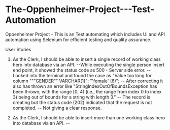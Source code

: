 # The-Oppenheimer-Project---Test-Automation
Oppenheimer Project - This is an Test automating which includes UI and API automation using Selenium for efficient testing and quality assurance. 

User Stories
1. As the Clerk, I should be able to insert a single record of working class hero into 
database via an API.
--While executing the single person insert end point, it showed the status code as 500 - Server side error.
-- Looked into the terminal and found the case as "Value too long for column """GENDER"" VARCHAR(1)": "'female' (6)"; 
-- After correcting it also has thrown an error like "StringIndexOutOfBoundsException has been thrown, with the range [0, 4) (i.e., the range from index 0 to index 3) being out of bounds for a string with length 3."
-- The record is creating but the status code (202) indicated that the request is not completed.
-- Not giving a clear response.


2. As the Clerk, I should be able to insert more than one working
   class hero into database via an API.
--

